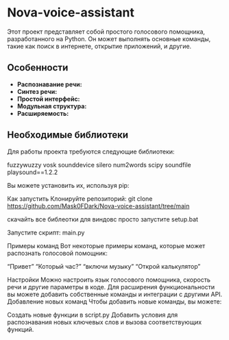# Nova-voice-assistant

Этот проект представляет собой простого голосового помощника, разработанного на Python. Он может выполнять основные команды, такие как поиск в интернете, открытие приложений, и другие.

## Особенности

*   **Распознавание речи:**
*   **Синтез речи:**
*   **Простой интерфейс:**
*   **Модульная структура:**
*   **Расширяемость:**

## Необходимые библиотеки

Для работы проекта требуются следующие библиотеки:

fuzzywuzzy
vosk
sounddevice
silero
num2words
scipy
soundfile
playsound==1.2.2

Вы можете установить их, используя pip:

Как запустить
Клонируйте репозиторий:
git clone https://github.com/Mask0FDark/Nova-voice-assistant/tree/main

скачайть все библеотки 
для виндовс просто запустите setup.bat

Запустите скрипт:
main.py


Примеры команд
Вот некоторые примеры команд, которые может распознать голосовой помощник:

“Привет”
“Который час?”
“включи музыку”
“Открой калькулятор”

Настройки
Можно настроить язык голосового помощника, скорость речи и другие параметры в коде.
Для расширения функциональности вы можете добавить собственные команды и интеграции с другими API.
Добавление новых команд
Чтобы добавить новые команды, вы можете:

Создать новые функции в script.py
Добавить условия для распознавания новых ключевых слов и вызова соответствующих функций.
